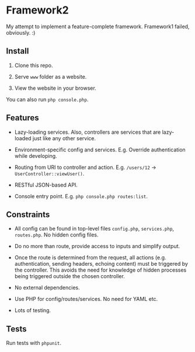 # Framework2

My attempt to implement a feature-complete framework. Framework1 failed, obviously. :)

## Install

1) Clone this repo.

2) Serve `www` folder as a website.

3) View the website in your browser.

You can also run `php console.php`.

## Features

* Lazy-loading services. Also, controllers are services that are lazy-loaded just like any other service.

* Environment-specific config and services. E.g. Override authentication while developing.

* Routing from URI to controller and action. E.g. `/users/12` -> `UserController::viewUser()`.

* RESTful JSON-based API.

* Console entry point. E.g. `php console.php routes:list`.

## Constraints

* All config can be found in top-level files `config.php`, `services.php`, `routes.php`. No hidden config files.

* Do no more than route, provide access to inputs and simplify output.

* Once the route is determined from the request, all actions (e.g. authentication, sending headers, echoing content) must be triggered by the controller. This avoids the need for knowledge of hidden processes being triggered outside the chosen controller.

* No external dependencies.

* Use PHP for config/routes/services. No need for YAML etc.

* Lots of testing.

## Tests

Run tests with `phpunit`.